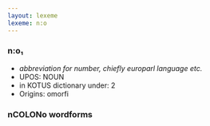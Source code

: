 ```yaml
---
layout: lexeme
lexeme: n:o
---
```


###  n:o₁

* _abbreviation for number, chiefly europarl language etc._
* UPOS:  NOUN
* in KOTUS dictionary under:  2
* Origins: omorfi 


### nCOLONo wordforms


